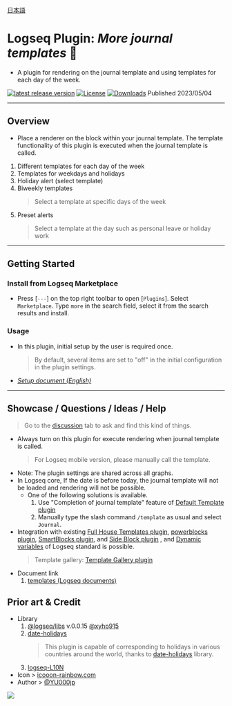 [日本語](https://github.com/YU000jp/logseq-plugin-weekdays-and-weekends/blob/main/readme_ja.md)

# Logseq Plugin: *More journal templates* 🛌

- A plugin for rendering on the journal template and using templates for each day of the week.

[![latest release version](https://img.shields.io/github/v/release/YU000jp/logseq-plugin-weekdays-and-weekends)](https://github.com/YU000jp/logseq-plugin-weekdays-and-weekends/releases)
[![License](https://img.shields.io/github/license/YU000jp/logseq-plugin-weekdays-and-weekends?color=blue)](https://github.com/YU000jp/logseq-plugin-weekdays-and-weekends/LICENSE)
[![Downloads](https://img.shields.io/github/downloads/YU000jp/logseq-plugin-weekdays-and-weekends/total.svg)](https://github.com/YU000jp/logseq-plugin-weekdays-and-weekends/releases) Published 2023/05/04

---

## Overview

- Place a renderer on the block within your journal template. The template functionality of this plugin is executed when the journal template is called.

1. Different templates for each day of the week
1. Templates for weekdays and holidays
1. Holiday alert (select template)
1. Biweekly templates 
   > Select a template at specific days of the week
1. Preset alerts
   > Select a template at the day such as personal leave or holiday work

---

## Getting Started

### Install from Logseq Marketplace

- Press [`---`] on the top right toolbar to open [`Plugins`]. Select `Marketplace`. Type `more` in the search field, select it from the search results and install.

### Usage

- In this plugin, initial setup by the user is required once.
   > By default, several items are set to "off" in the initial configuration in the plugin settings.

- *[Setup document (English)](https://github.com/YU000jp/logseq-plugin-weekdays-and-weekends/wiki/English-document)*

---

## Showcase / Questions / Ideas / Help

> Go to the [discussion](https://github.com/YU000jp/logseq-plugin-weekdays-and-weekends/discussions) tab to ask and find this kind of things.

- Always turn on this plugin for execute rendering when journal template is called.
   > For Logseq mobile version, please manually call the template.
- Note: The plugin settings are shared across all graphs.
- In Logseq core, If the date is before today, the journal template will not be loaded and rendering will not be possible.
  - One of the following solutions is available.
    1. Use "Completion of journal template" feature of [Default Template plugin](https://github.com/YU000jp/logseq-plugin-default-template)
    1. Manually type the slash command `/template` as usual and select `Journal`.
- Integration with existing [Full House Templates plugin](https://github.com/stdword/logseq13-full-house-plugin), [powerblocks plugin](https://github.com/hkgnp/logseq-powerblocks-plugin), [SmartBlocks plugin](https://github.com/sawhney17/logseq-smartblocks), and [Side Block plugin](https://github.com/YU000jp/logseq-plugin-side-block) , and [Dynamic variables](https://mschmidtkorth.github.io/logseq-msk-docs/#/page/dynamic%20variables) of Logseq standard is possible.
  > Template gallery: [Template Gallery plugin](https://github.com/dangermccann/logseq-template-gallery)
- Document link
  1. [templates (Logseq documents)](https://docs.logseq.com/#/page/templates)

## Prior art & Credit

- Library
   1. [@logseq/libs](https://logseq.github.io/plugins/) v.0.0.15 [@xyhp915](https://github.com/xyhp915)
   1. [date-holidays](https://github.com/commenthol/date-holidays)
      > This plugin is capable of corresponding to holidays in various countries around the world, thanks to [date-holidays](https://github.com/commenthol/date-holidays) library.
   1. [logseq-L10N](https://github.com/sethyuan/logseq-l10n)
- Icon > [icooon-rainbow.com](https://icon-rainbow.com/%e3%82%a4%e3%83%93%e3%82%ad%e3%82%92%e3%81%8b%e3%81%84%e3%81%a6%e5%af%9d%e3%81%a6%e3%82%8b%e4%ba%ba%e3%81%ae%e3%82%a2%e3%82%a4%e3%82%b3%e3%83%b3%e7%b4%a0%e6%9d%90/)
- Author > [@YU000jp](https://github.com/YU000jp)

<a href="https://www.buymeacoffee.com/yu000japan"><img src="https://img.buymeacoffee.com/button-api/?text=Buy me a pizza&emoji=🍕&slug=yu000japan&button_colour=FFDD00&font_colour=000000&font_family=Poppins&outline_colour=000000&coffee_colour=ffffff" /></a>
